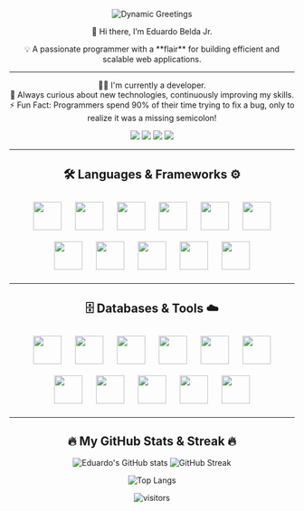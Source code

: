<p align="center">
  <img src="https://readme-typing-svg.herokuapp.com?font=Fira+Code&weight=700&size=32&duration=5000&pause=1000&color=00F7FF&center=true&vCenter=true&width=600&lines=Hello!;Konnichiwa!;Hola!;Bonjour!;Ciao!;Annyeong!;Namaste!" alt="Dynamic Greetings"/>
</p>


<p align="center">
   👋 Hi there, I’m Eduardo Belda Jr.
</p>

<p align="center">
  💡 A passionate programmer with a **flair** for building efficient and scalable web applications.
</p>

---

<p align="center">
  👨‍💻 I'm currently a developer. <br>
  🌱 Always curious about new technologies, continuously improving my skills. <br>
  ⚡ Fun Fact: Programmers spend 90% of their time trying to fix a bug, only to realize it was a missing semicolon!
</p>

<p align="center">
  <a href="https://facebook.com/"><img src="https://img.shields.io/badge/Facebook-1877F2?style=for-the-badge&logo=facebook&logoColor=white"/></a>
  <a href="https://twitter.com/"><img src="https://img.shields.io/badge/Twitter-1DA1F2?style=for-the-badge&logo=twitter&logoColor=white"/></a>
  <a href="mailto:your@email.com"><img src="https://img.shields.io/badge/Email-D14836?style=for-the-badge&logo=gmail&logoColor=white"/></a>
  <a href="https://yourportfolio.com"><img src="https://img.shields.io/badge/Portfolio-000000?style=for-the-badge&logo=vercel&logoColor=white"/></a>
</p>

---

<h2 align="center">🛠 Languages & Frameworks ⚙️</h2>

<p align="center">
  <img src="https://cdn.jsdelivr.net/gh/devicons/devicon/icons/html5/html5-original.svg" width="50" height="50" style="margin: 10px;"/>
  <img src="https://cdn.jsdelivr.net/gh/devicons/devicon/icons/css3/css3-original.svg" width="50" height="50" style="margin: 10px;"/>
  <img src="https://cdn.jsdelivr.net/gh/devicons/devicon/icons/javascript/javascript-original.svg" width="50" height="50" style="margin: 10px;"/>
  <img src="https://cdn.jsdelivr.net/gh/devicons/devicon/icons/react/react-original.svg" width="50" height="50" style="margin: 10px;"/>

  <img src="https://cdn.jsdelivr.net/gh/devicons/devicon/icons/nodejs/nodejs-original.svg" width="50" height="50" style="margin: 10px;"/>
  <img src="https://cdn.jsdelivr.net/gh/devicons/devicon/icons/express/express-original.svg" width="50" height="50" style="margin: 10px;"/>
  <img src="https://cdn.jsdelivr.net/gh/devicons/devicon/icons/python/python-original.svg" width="50" height="50" style="margin: 10px;"/>
  <img src="https://cdn.jsdelivr.net/gh/devicons/devicon/icons/django/django-plain.svg" width="50" height="50" style="margin: 10px;"/>
  <img src="https://cdn.jsdelivr.net/gh/devicons/devicon/icons/php/php-original.svg" width="50" height="50" style="margin: 10px;"/>
  <img src="https://cdn.jsdelivr.net/gh/devicons/devicon/icons/laravel/laravel-plain.svg" width="50" height="50" style="margin: 10px;"/>
  <img src="https://cdn.jsdelivr.net/gh/devicons/devicon/icons/java/java-original.svg" width="50" height="50" style="margin: 10px;"/>
</p>

---

<h2 align="center">🗄 Databases & Tools ☁️</h2>

<p align="center">
  <img src="https://cdn.jsdelivr.net/gh/devicons/devicon/icons/mysql/mysql-original.svg" width="50" height="50" style="margin: 10px;"/>
  <img src="https://cdn.jsdelivr.net/gh/devicons/devicon/icons/mongodb/mongodb-original.svg" width="50" height="50" style="margin: 10px;"/>
  <img src="https://cdn.jsdelivr.net/gh/devicons/devicon/icons/postgresql/postgresql-original.svg" width="50" height="50" style="margin: 10px;"/>
  <img src="https://cdn.jsdelivr.net/gh/devicons/devicon/icons/firebase/firebase-plain.svg" width="50" height="50" style="margin: 10px;"/>

  <img src="https://cdn.jsdelivr.net/gh/devicons/devicon/icons/docker/docker-original.svg" width="50" height="50" style="margin: 10px;"/>
  <img src="https://cdn.jsdelivr.net/gh/devicons/devicon/icons/kubernetes/kubernetes-plain.svg" width="50" height="50" style="margin: 10px;"/>
  <img src="https://cdn.jsdelivr.net/gh/devicons/devicon/icons/amazonwebservices/amazonwebservices-original.svg" width="50" height="50" style="margin: 10px;"/>
  <img src="https://cdn.jsdelivr.net/gh/devicons/devicon/icons/heroku/heroku-original.svg" width="50" height="50" style="margin: 10px;"/>

  <img src="https://cdn.jsdelivr.net/gh/devicons/devicon/icons/flutter/flutter-original.svg" width="50" height="50" style="margin: 10px;"/>
  <img src="https://cdn.jsdelivr.net/gh/devicons/devicon/icons/swift/swift-original.svg" width="50" height="50" style="margin: 10px;"/>
  <img src="https://cdn.jsdelivr.net/gh/devicons/devicon/icons/kotlin/kotlin-original.svg" width="50" height="50" style="margin: 10px;"/>
</p>

---

<h2 align="center">🔥 My GitHub Stats & Streak 🔥</h2>

<p align="center">
  <img src="https://github-readme-stats.vercel.app/api?username=psyche-ee&show_icons=true&theme=radical&hide_border=true&bg_color=0D1117" alt="Eduardo's GitHub stats"/>
  <img src="https://github-readme-streak-stats.herokuapp.com/?user=psyche-ee&theme=radical&hide_border=true&background=0D1117" alt="GitHub Streak"/>
</p>

<p align="center">
  <img src="https://github-readme-stats.vercel.app/api/top-langs/?username=psyche-ee&layout=compact&theme=radical&hide_border=true&bg_color=0D1117" alt="Top Langs"/>
</p>

<p align="center">
  <img src="https://komarev.com/ghpvc/?username=psyche-ee&color=blue" alt="visitors"/>
</p>

